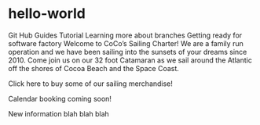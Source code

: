 # hello-world
Git Hub Guides Tutorial 
Learning more about branches
Getting ready for software factory
Welcome to CoCo’s Sailing Charter!  We are a family run operation and we have been sailing into the sunsets of your dreams since 2010.  Come join us on our 32 foot Catamaran as we sail around the Atlantic off the shores of Cocoa Beach and the Space Coast.  

Click here to buy some of our sailing merchandise!


Calendar booking coming soon!



New information blah blah blah
